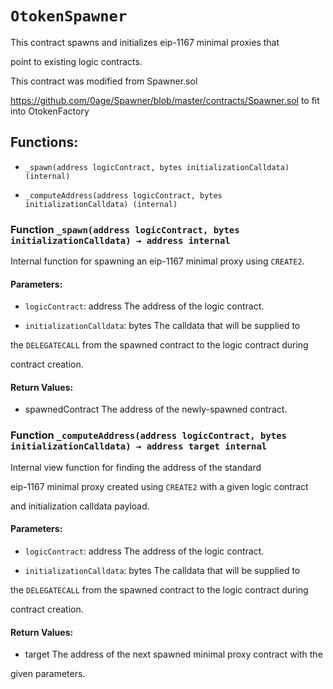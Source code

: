 # `OtokenSpawner`

This contract spawns and initializes eip-1167 minimal proxies that

point to existing logic contracts.

This contract was modified from Spawner.sol

https://github.com/0age/Spawner/blob/master/contracts/Spawner.sol to fit into OtokenFactory

## Functions:

- `_spawn(address logicContract, bytes initializationCalldata) (internal)`

- `_computeAddress(address logicContract, bytes initializationCalldata) (internal)`

### Function `_spawn(address logicContract, bytes initializationCalldata) → address internal`

Internal function for spawning an eip-1167 minimal proxy using `CREATE2`.

#### Parameters:

- `logicContract`: address The address of the logic contract.

- `initializationCalldata`: bytes The calldata that will be supplied to

the `DELEGATECALL` from the spawned contract to the logic contract during

contract creation.

#### Return Values:

- spawnedContract The address of the newly-spawned contract.

### Function `_computeAddress(address logicContract, bytes initializationCalldata) → address target internal`

Internal view function for finding the address of the standard

eip-1167 minimal proxy created using `CREATE2` with a given logic contract

and initialization calldata payload.

#### Parameters:

- `logicContract`: address The address of the logic contract.

- `initializationCalldata`: bytes The calldata that will be supplied to

the `DELEGATECALL` from the spawned contract to the logic contract during

contract creation.

#### Return Values:

- target The address of the next spawned minimal proxy contract with the

given parameters.
